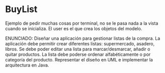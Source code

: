 # BuyList
Ejemplo de pedir muchas cosas por terminal, no se le pasa nada a la vista cuando se inicializa. 
El user es el que crea los objetos del modelo.

ENUNCIADO:
Diseñar una aplicación para gestionar listas de la compra. 
La aplicación debe permitir crear diferentes listas: supermercado, asadero, libros. 
Se debe poder editar una lista para marcar/desmarcar, añadir o quitar productos. 
La lista debe poderse ordenar alfabéticamente o por categoría del producto. 
Representar el diseño en UML e implementar la arquitectura en Java.
